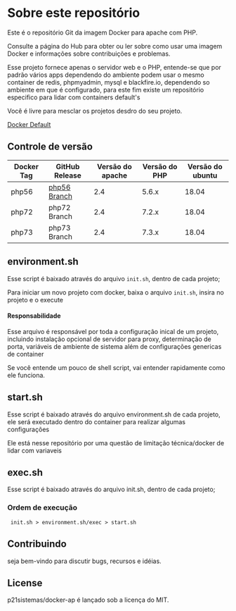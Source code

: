 # Sobre este repositório

Este é o repositório Git da imagem Docker para apache com PHP. 

Consulte a página do Hub para obter ou ler sobre como usar uma imagem Docker e informações sobre contribuições e problemas.

Esse projeto fornece apenas o servidor web e o PHP, entende-se que por padrão vários apps dependendo do ambiente podem usar o mesmo container
de redis, phpmyadmin, mysql e blackfire.io, dependendo so ambiente em que é configurado, para este fim existe um repositório especifico para lidar com containers default's

Você é livre para mesclar os projetos desdro do seu projeto.

[Docker Default](https://github.com/p21sistemas/docker-default)

## Controle de versão
| Docker Tag | GitHub Release | Versão do apache | Versão do PHP | Versão do ubuntu |
|-----|-------|-----|--------|--------|
| php56 | [php56 Branch](https://github.com/p21sistemas/docker-ap/tree/u18php56) | 2.4 | 5.6.x | 18.04 |
| php72 | php72 Branch | 2.4 | 7.2.x | 18.04 |
| php73 | php73 Branch | 2.4 | 7.3.x | 18.04 |

## environment.sh
Esse script é baixado através do arquivo `init.sh`, dentro de cada projeto;

Para iniciar um novo projeto com docker, baixa o arquivo `init.sh`, insira no projeto e o execute

#### Responsabilidade

Esse arquivo é responsável por toda a configuração inical de um projeto, incluindo instalação opcional de servidor para proxy, determinação de porta, variáveis de ambiente de sistema além de configurações genericas de container

Se você entende um pouco de shell script, vai entender rapidamente como ele funciona.

## start.sh
Esse script é baixado através do arquivo environment.sh de cada projeto, ele será executado dentro do container para realizar algumas configurações

Ele está nesse repositório por uma questão de limitação técnica/docker de lidar com variaveis

## exec.sh 
Esse script é baixado através do arquivo init.sh, dentro de cada projeto;

### Ordem de execução

` init.sh > environment.sh/exec > start.sh`

## Contribuindo

seja bem-vindo para discutir bugs, recursos e idéias.

## License

 p21sistemas/docker-ap é lançado sob a licença do MIT.
